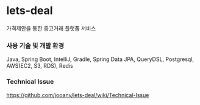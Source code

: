 # lets-deal
가격제안을 통한 중고거래 플랫폼 서비스

### 사용 기술 및 개발 환경
Java, Spring Boot, IntelliJ, Gradle, Spring Data JPA, QueryDSL, Postgresql, AWS(EC2, S3, RDS), Redis

### Technical Issue
https://github.com/jooany/lets-deal/wiki/Technical-Issue
